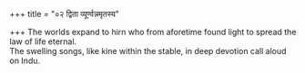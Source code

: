 +++
title = "०२ द्विता व्यूर्ण्वन्नमृतस्य"

+++
The worlds expand to hirn who from aforetime found light to spread the law of life eternal.  
     The swelling songs, like kine within the stable, in deep devotion call aloud on Indu.